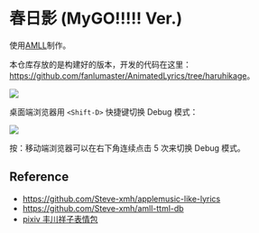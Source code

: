 # 春日影 (MyGO!!!!! Ver.)

使用[AMLL](https://github.com/Steve-xmh/applemusic-like-lyrics)制作。

本仓库存放的是构建好的版本，开发的代码在这里：<https://github.com/fanlumaster/AnimatedLyrics/tree/haruhikage>。

![](https://i.postimg.cc/sD3yYF91/image.png)

桌面端浏览器用 `<Shift-D>` 快捷键切换 Debug 模式：

![](https://i.postimg.cc/63Vgq3Pc/image.png)

按：移动端浏览器可以在右下角连续点击 5 次来切换 Debug 模式。

## Reference

- <https://github.com/Steve-xmh/applemusic-like-lyrics>
- <https://github.com/Steve-xmh/amll-ttml-db>
- [pixiv 丰川祥子表情包](https://www.pixiv.net/artworks/124502385)
